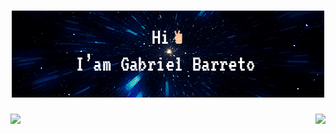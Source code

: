 <div align="center"> 
  <h1>
   <img src="./src/img/github.gif" />
  </h1>
 </div>
 
 <div align="center"> 
  <img align="left" height="231"  src="https://github-readme-stats.vercel.app/api?username=Cyacer&theme=prussian&show_icons=true"/>
  <img align="right" height="231" src="https://github-readme-stats.vercel.app/api/top-langs/?username=Cyacer&theme=prussian"/>
 </div>
  <br>
